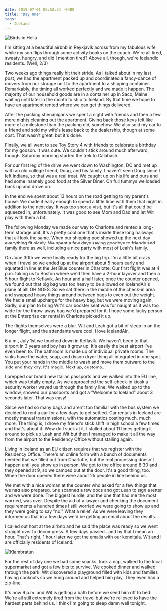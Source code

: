 ```yaml
---
date: 2019-07-01 06:53:34 -0400
title: "Day One"
tags:
  - Iceland
---
```


![Birds in Hella](//blog.tomasino.org/images/bird-in-hella.jpg)

I'm sitting at a beautiful airbnb in Reykjavík across from my fabulous
wife while my son flips through some activity books on the couch. We're
all tired, sweaty, hungry, and did I mention tired? Above all, though,
we're Icelandic residents. (Well, 2/3)

Two weeks ago things really hit their stride. As I talked about in my last
post, we had the apartment packed up and coordinated a fancy-dance of
movers from our storage unit to the apartment to a shipping container.
Remarkably, the timing all worked perfectly and we made it happen. The
majority of our household goods are in a container up in Saco, Maine
waiting until later in the month to ship to Iceland. By that time we hope
to have an apartment rented where we can get things delivered.

After the packing shenanigans we spent a night with friends and then a few
more nights cleaning out the apartment. Giving back those keys felt like
more of a milestone than the packing did, somehow. We also sold my car to
a friend and sold my wife's lease back to the dealership, though at some
cost. That wasn't great, but it's done.

Finally, we all went to see Toy Story 4 with friends to celebrate
a birthday for my godson. It was cute. We couldn't stick around much
afterward, though. Saturday morning started the trek to Calabash.

For our first leg of the drive we went down to Washington, DC and met up
with an old college friend, Doug, and his family. I haven't seen Doug
since I left Indiana, so that was a real treat. We caught up on his life
and ours and had some insanely good food at the Silver Diner. On full
tummys we loaded back up and drove on.

In the end we spent about 13 hours on the road getting to my parent's
house. We made it early enough to spend a little time with them that night
in addition to the next day. It was too short a visit, but it's all that
could be squeezed in, unfortunately. It was good to see Mom and Dad and
let Wit play with them a bit.

The following Monday we made our way to Charlotte and rented a long-term
storage unit. It's a pretty cool one that's inside these long hallways
that all look the same. When our shipping pod showed up the next day
everything fit nicely. We spent a few days saying goodbye to friends and
family there as well, including a nice party with most of Leah's family.

On June 30th we were finally ready for the big trip. I'm a little bit
crazy when I travel so we ended up at the airport about 5 hours early and
squatted in line at the Jet Blue counter in Charlotte. Our first flight
was at 4 p.m. taking us to Boston where we'd then have a 2-hour layover
and then a 5 hour flight to Keflavík. An hour and a half later, once the
counter opened, we found out that big bag was too heavy to be allowed on
IcelandAir's plane at all! OH NOES. So we sat there in the middle of the
check-in area and swapped heavy things around between bags to even out the
weight. We had a small upcharge for the heavy bag, but we were moving
again. Sadly, our plan to bring Wit's car booster seat was for naught as
it was too wide for the throw-away bag we'd prepared for it. I hope some
lucky person at the Enterprise car rental in Charlotte picked it up.

The flights themselves were a blur. Wit and Leah got a bit of sleep
in on the longer flight, and the attendants were cool. I love
IcelandAir.

6 a.m., July 1st we touched down in Keflavík. We haven't been to that
airport in 3 years and boy has it grow up. It's easily the best airport
I've even been to. The bathroom is made up of individual private rooms.
The sinks have the water, soap, and dyson dryer thing all integrated in
one spot. You put your hands in the middle to wash and move them outward
to the side and they dry. It's magic. Next up, customs…

I prepped our brand new Italian passports and we walked into the EU line,
which was totally empty. As we approached the self-check-in kiosk
a security worker waved us through the family line. We walked up to the
window, showed our passports and got a "Welcome to Iceland" about
3 seconds later. That was easy!

Since we had so many bags and aren't too familiar with the bus system we
decided to rent a car for a few days to get settled. Car rentals in
Iceland are mostly manual transmissions, with the automatics costing much,
much more. The thing is, I drove my friend's stick shift in high school
a few times and that's about it. Wow do I suck at it. I stalled about 11
times getting it around to pick up Leah and Wit but then I managed to make
it all the way from the airport to the Residency Office without stalling
again.

Living in Iceland as an EU citizen requires that we register with the
Residency Office. There's an online form with a bunch of documents needed
that we filled out from Charlotte, but the real processing doesn't happen
until you show up in person. We got to the office around 8:30 and they
opened at 9, so we camped out at the door. It's a good thing, too. When
the door opened there were about 25 people in line behind us.

We met with a nice woman at the counter who asked for a few things
that we had also prepared. She scanned a few docs and got Leah to sign
a letter and we were done. The biggest hurdle, and the one that had me the
most worried, was over. Despite the aid of a lawyer and checking the
document requirements a hundred times I still worried we were going to
show up and they were going to say "no." What a relief. As we were leaving
they informed us that in a few days we'd be getting an email about the
results.

I called out host at the airbnb and he said the place was ready so we went
straight over to decompress. A few days passed…and by that I mean an hour.
That's right, 1 hour later we got the emails with our kennitala. Wit and
I are officially residents of Iceland.

![Klambratún](//blog.tomasino.org/images/klambratun.jpg)

For the rest of day one we had some snacks, took a nap, walked to the
local supermarket and got a few bits to survive. We cooked dinner and
walked through the park. Wit discovered a playground filled with kids and
families having cookouts so we hung around and helped him play. They even
had a zip-line.

It's now 9 p.m. and Wit is getting a bath before we send him off to bed.
We're all still extremely tired from the travel but we're relieved to have
the hardest parts behind us. I think I'm going to sleep damn well tonight.

<!--  vim: set shiftwidth=4 tabstop=4 expandtab: -->
